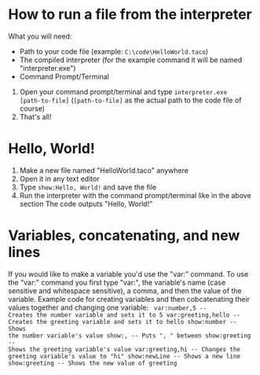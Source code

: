# How to run a file from the interpreter
What you will need:
- Path to your code file (example: <code>C:\code\HelloWorld.taco</code>)
- The compiled interpreter (for the example command it will be named "interpreter.exe")
- Command Prompt/Terminal

1. Open your command prompt/terminal and type <code>interpreter.exe [path-to-file]</code> (<code>[path-to-file]</code> as the actual path to the code file of course)
2. That's all!

# Hello, World!
1. Make a new file named "HelloWorld.taco" anywhere
2. Open it in any text editor
3. Type <code>show:Hello, World!</code> and save the file
4. Run the interpreter with the command prompt/terminal like in the above section
The code outputs "Hello, World!"

# Variables, concatenating, and new lines
If you would like to make a variable you'd use the "var:" command.
To use the "var:" command you first type "var:", the variable's name (case sensitive and whitespace sensitive), a comma, and then the value of the variable.
Example code for creating variables and then cobcatenating their values together and changing one variable:
<code>
var:number,5       -- Creates the number variable and sets it to 5
var:greeting,hello -- Creates the greeting variable and sets it to hello
show:number        -- Shows the number variable's value
show:,             -- Puts ", " between
show:greeting      -- Shows the greeting variable's value
var:greeting,hi    -- Changes the greeting variable's value to "hi"
show:newLine       -- Shows a new line
show:greeting      -- Shows the new value of greeting
